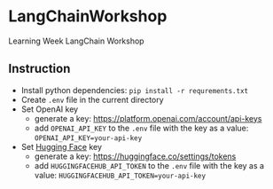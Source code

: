 # LangChainWorkshop
Learning Week LangChain Workshop

## Instruction
- Install python dependencies: `pip install -r requrements.txt`
- Create `.env` file in the current directory
- Set OpenAI key
	- generate a key: https://platform.openai.com/account/api-keys
    - add `OPENAI_API_KEY` to the `.env` file with the key as a value: `OPENAI_API_KEY=your-api-key`
- Set [Hugging Face](https://huggingface.co/) key
	- generate a key: https://huggingface.co/settings/tokens
	- add `HUGGINGFACEHUB_API_TOKEN` to the `.env` file with the key as a value: `HUGGINGFACEHUB_API_TOKEN=your-api-key`

